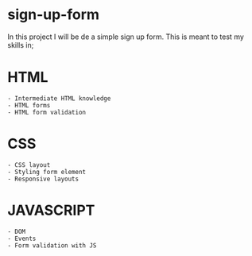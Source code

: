 # sign-up-form

In this project I will be de a simple sign up form. This is meant to test my skills in;

# HTML

    - Intermediate HTML knowledge
    - HTML forms
    - HTML form validation

# CSS

    - CSS layout
    - Styling form element
    - Responsive layouts

# JAVASCRIPT

    - DOM
    - Events
    - Form validation with JS